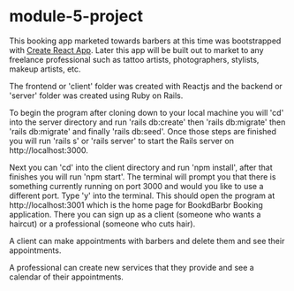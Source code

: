 # module-5-project

This booking app marketed towards barbers at this time was bootstrapped with [Create React App](https://github.com/facebook/create-react-app). Later this app will be built out to market to any freelance professional such as tattoo artists, photographers, stylists, makeup artists, etc.

The frontend or 'client' folder was created with Reactjs and the backend or 'server' folder was created using Ruby on Rails. 

To begin the program after cloning down to your local machine you will 'cd' into the server directory and run 'rails db:create' then 'rails db:migrate' then 'rails db:migrate' and finally 'rails db:seed'. Once those steps are finished you will run 'rails s' or 'rails server' to start the Rails server on http://localhost:3000.

Next you can 'cd' into the client directory and run 'npm install', after that finishes you will run 'npm start'. The terminal will prompt you that there is something currently running on port 3000 and would you like to use a different port. Type 'y' into the terminal. This should open the program at http://localhost:3001 which is the home page for BookdBarbr Booking application. There you can sign up as a client (someone who wants a haircut) or a professional (someone who cuts hair).

A client can make appointments with barbers and delete them and see their appointments. 

A professional can create new services that they provide and see a calendar of their appointments. 


